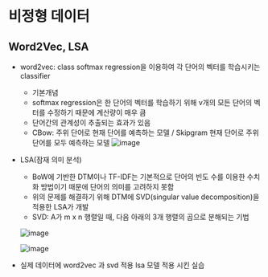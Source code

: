 # 비정형 데이터 

## Word2Vec, LSA

- word2vec: class softmax regression을 이용하여 각 단어의 벡터를 학습시키는 classifier
  - 기본개념
  - softmax regression은 한 단어의 벡터를 학습하기 위해 v개의 모든 단어의 벡터를 수정하기 때문에 계산량이 매우 큼
  - 단어간의 관계성이 추출되는 효과가 있음
  - CBow: 주위 단어로 현재 단어를 예측하는 모델 / Skipgram 현재 단어로 주위 단어를 모두 예측하는 모델
![image](https://user-images.githubusercontent.com/70933580/165459094-6cf61360-e51b-46e0-968d-3499303a3eb8.png)

- LSA(잠재 의미 분석) 
  - BoW에 기반한 DTM이나 TF-IDF는 기본적으로 단어의 빈도 수를 이용한 수치화 방법이기 때문에 단어의 의미를 고려하지 못함
  - 위의 문제를 해결하기 위해 DTM에 SVD(singular value decomposition)을 적용한 LSA가 개발 
  - SVD: A가 m x n 행렬일 때, 다음 아래의 3개 행렬의 곱으로 분해되는 기법
  
  ![image](https://user-images.githubusercontent.com/70933580/165463118-4392b29e-1e09-48e7-8b30-bde49882d6bc.png)

  ![image](https://user-images.githubusercontent.com/70933580/165463142-d04c8635-0b50-44d9-a060-e828cf1a5619.png)

- 실제 데이터에 word2vec 과 svd 적용 lsa 모델 적용 시킨 실습
